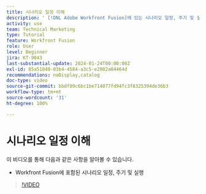 ```yaml
---
title: 시나리오 일정 이해
description: ' [!DNL Adobe Workfront Fusion]에 있는 시나리오 일정, 주기 및 실행에 대해 알아봅니다.'
activity: use
team: Technical Marketing
type: Tutorial
feature: Workfront Fusion
role: User
level: Beginner
jira: KT-9043
last-substantial-update: 2024-01-24T00:00:00Z
exl-id: 85a51840-03b4-4584-a3c5-e2002a04464d
recommendations: noDisplay,catalog
doc-type: video
source-git-commit: bbdf99c6bc1be714077fd94fc3f8325394de36b3
workflow-type: tm+mt
source-wordcount: '31'
ht-degree: 100%

---
```


# 시나리오 일정 이해

이 비디오를 통해 다음과 같은 사항을 알아볼 수 있습니다.

* Workfront Fusion에 포함된 시나리오 일정, 주기 및 실행

>[!VIDEO](https://video.tv.adobe.com/v/335284/?quality=12&learn=on&enablevpops=1)
